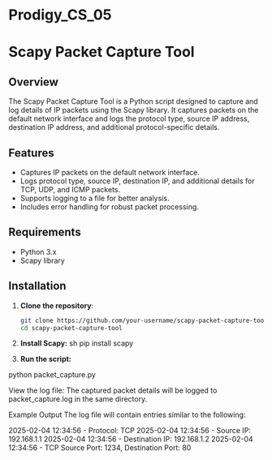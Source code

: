 # Prodigy_CS_05

# Scapy Packet Capture Tool

## Overview

The Scapy Packet Capture Tool is a Python script designed to capture and log details of IP packets using the Scapy library. It captures packets on the default network interface and logs the protocol type, source IP address, destination IP address, and additional protocol-specific details.

## Features

- Captures IP packets on the default network interface.
- Logs protocol type, source IP, destination IP, and additional details for TCP, UDP, and ICMP packets.
- Supports logging to a file for better analysis.
- Includes error handling for robust packet processing.

## Requirements

- Python 3.x
- Scapy library

## Installation

1. **Clone the repository**:

   ```sh
   git clone https://github.com/your-username/scapy-packet-capture-tool.git
   cd scapy-packet-capture-tool

2. **Install Scapy:**
sh
pip install scapy

3. **Run the script:**

python packet_capture.py

View the log file:
The captured packet details will be logged to packet_capture.log in the same directory.

Example Output
The log file will contain entries similar to the following:

2025-02-04 12:34:56 - Protocol: TCP
2025-02-04 12:34:56 - Source IP: 192.168.1.1
2025-02-04 12:34:56 - Destination IP: 192.168.1.2
2025-02-04 12:34:56 - TCP Source Port: 1234, Destination Port: 80
